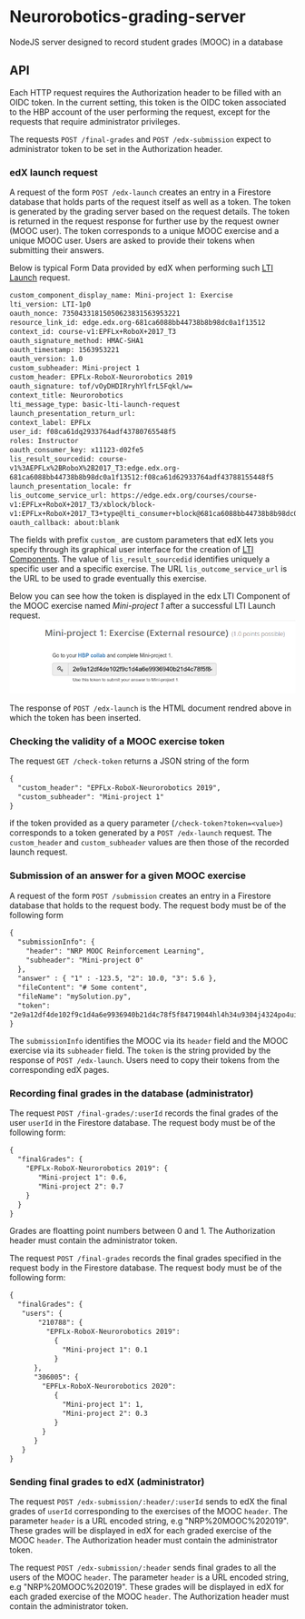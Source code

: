 # Neurorobotics-grading-server
NodeJS server designed to record student grades (MOOC) in a database 

## API

Each HTTP request requires the Authorization header to be filled with an OIDC token. In the current setting, this token is the OIDC token associated to the HBP account of the user performing the request, except for the requests that require administrator privileges.

The requests `POST /final-grades` and `POST /edx-submission` expect to administrator token to be set in the Authorization header.

### edX launch request
A request of the form `POST /edx-launch` creates an entry in a Firestore database that holds parts of the request itself as well as a token. The token is generated by the grading server based on the request details. The token is returned in the request response for further use by the request owner (MOOC user). The token corresponds to a unique MOOC exercise and a unique MOOC user. Users are asked to provide their tokens when submitting their answers.

Below is typical Form Data provided by edX when performing such [LTI Launch](https://www.imsglobal.org/spec/lti/v1p3/#lti-launch) request.

```
custom_component_display_name: Mini-project 1: Exercise
lti_version: LTI-1p0
oauth_nonce: 73504331815050623831563953221
resource_link_id: edge.edx.org-681ca6088bb44738b8b98dc0a1f13512
context_id: course-v1:EPFLx+RoboX+2017_T3
oauth_signature_method: HMAC-SHA1
oauth_timestamp: 1563953221
oauth_version: 1.0
custom_subheader: Mini-project 1
custom_header: EPFLx-RoboX-Neurorobotics 2019
oauth_signature: tof/vOyDHDIRryhYlfrL5Fqkl/w=
context_title: Neurorobotics
lti_message_type: basic-lti-launch-request
launch_presentation_return_url: 
context_label: EPFLx
user_id: f08ca61dq2933764adf43780765548f5
roles: Instructor
oauth_consumer_key: x11123-d02fe5
lis_result_sourcedid: course-v1%3AEPFLx%2BRoboX%2B2017_T3:edge.edx.org-681ca6088bb44738b8b98dc0a1f13512:f08ca61d62933764adf43788155448f5
launch_presentation_locale: fr
lis_outcome_service_url: https://edge.edx.org/courses/course-v1:EPFLx+RoboX+2017_T3/xblock/block-v1:EPFLx+RoboX+2017_T3+type@lti_consumer+block@681ca6088bb44738b8b98dc0a1f13512/handler_noauth/outcome_service_handler
oauth_callback: about:blank
```

The fields with prefix `custom_` are custom parameters that edX lets you specify through its graphical user interface for the creation of [LTI Components](https://edx.readthedocs.io/projects/edx-partner-course-staff/en/latest/exercises_tools/lti_component.html).
The value of `lis_result_sourcedid` identifies uniquely a specific user and a specific exercise.
The URL `lis_outcome_service_url` is the URL to be used to grade eventually this exercise.

Below you can see how the token is displayed in the edx LTI Component of the MOOC exercise named *Mini-project 1* after a successful LTI Launch request.
![edx-lti-component-with-token](https://github.com/HBPNeurorobotics/Neurorobotics-grading-server/blob/master/images/token.png)

The response of `POST /edx-launch` is the HTML document rendred above in which the token has been inserted.

### Checking the validity of a MOOC exercise token

The request `GET /check-token` returns a JSON string of the form 

```
{
  "custom_header": "EPFLx-RoboX-Neurorobotics 2019",
  "custom_subheader": "Mini-project 1"
}
```
if the token provided as a query parameter (`/check-token?token=<value>`) corresponds to a token generated by a `POST /edx-launch` request. The `custom_header` and `custom_subheader` values are then those of the recorded launch request.

### Submission of an answer for a given MOOC exercise

A request of the form `POST /submission` creates an entry in a Firestore database that holds to the request body.
The request body must be of the following form

```
{
  "submissionInfo": {
    "header": "NRP MOOC Reinforcement Learning",
    "subheader": "Mini-project 0"
  },
  "answer" : { "1" : -123.5, "2": 10.0, "3": 5.6 },
  "fileContent": "# Some content",
  "fileName": "mySolution.py",
  "token": "2e9a12df4de102f9c1d4a6e9936940b21d4c78f5f84719044hl4h34u9304j4324po4uin4m"
}
```
The `submissionInfo` identifies the MOOC via its `header` field and the MOOC exercise via its `subheader` field.
The `token` is the string provided by the response of `POST /edx-launch`. Users need to copy their tokens from the corresponding edX pages.

### Recording final grades in the database (administrator)

The request `POST /final-grades/:userId` records the final grades of the user `userId` in the Firestore database.
The request body must be of the following form:

```
{
  "finalGrades": {
    "EPFLx-RoboX-Neurorobotics 2019": {
       "Mini-project 1": 0.6,
       "Mini-project 2": 0.7
    }
  }
}
```
Grades are floatting point numbers between 0 and 1.
The Authorization header must contain the administrator token.

The request `POST /final-grades` records the final grades specified in the request body in the Firestore database.
The request body must be of the following form:

```
{
  "finalGrades": {
   "users": {
       "210788": {
         "EPFLx-RoboX-Neurorobotics 2019":
           {
             "Mini-project 1": 0.1
           } 
      },
      "306005": {
        "EPFLx-RoboX-Neurorobotics 2020":
           {
             "Mini-project 1": 1,
             "Mini-project 2": 0.3
           }
        }
      }
   }
}
```

### Sending final grades to edX (administrator)

The request `POST /edx-submission/:header/:userId` sends to edX the final grades of `userId` corresponding to the exercises of the MOOC `header`. The parameter `header` is a URL encoded string, e.g  "NRP%20MOOC%202019". These grades will be displayed in edX for each graded exercise of the MOOC `header`.
The Authorization header must contain the administrator token.


The request `POST /edx-submission/:header` sends final grades to all the users of the MOOC `header`.
The parameter `header` is a URL encoded string, e.g  "NRP%20MOOC%202019". These grades will be displayed in edX for each graded exercise of the MOOC `header`.
The Authorization header must contain the administrator token.
